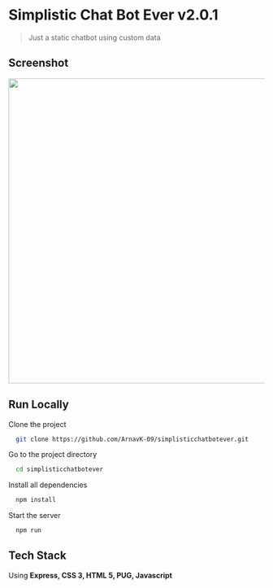 # Simplistic Chat Bot Ever v2.0.1
> Just a static chatbot using custom data

## Screenshot
<img src="https://repository-images.githubusercontent.com/554764181/05bfbba2-d08b-42d6-84b0-a34d2440847b" width="1000vw" height="600vw"/>


## Run Locally

Clone the project

```bash
  git clone https://github.com/ArnavK-09/simplisticchatbotever.git
```

Go to the project directory

```bash
  cd simplisticchatbotever
```

Install all dependencies

```bash
  npm install
```

Start the server

```bash
  npm run 
 ```
  
## Tech Stack
Using **Express, CSS 3, HTML 5, PUG, Javascript**
